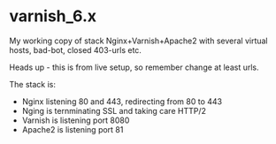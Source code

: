 # varnish_6.x
My working copy of stack Nginx+Varnish+Apache2 with several virtual hosts, bad-bot, closed 403-urls etc.

Heads up - this is from live setup, so remember change at least urls.

The stack is:
- Nginx listening 80 and 443, redirecting from 80 to 443
- Nging is ternminating SSL and taking care HTTP/2
- Varnish is listening port 8080
- Apache2 is listening port 81
